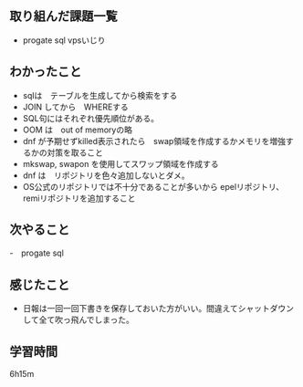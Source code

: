 ## 取り組んだ課題一覧
- progate sql
  vpsいじり
  
## わかったこと
- sqlは　テーブルを生成してから検索をする
- JOIN してから　WHEREする
- SQL句にはそれぞれ優先順位がある。
- OOM は　out of memoryの略
- dnf が予期せずkilled表示されたら　swap領域を作成するかメモリを増強するかの対策を取ること
- mkswap, swapon を使用してスワップ領域を作成する
- dnf は　リポジトリを色々追加しないとダメ。
- OS公式のリポジトリでは不十分であることが多いから epelリポジトリ、remiリポジトリを追加すること

## 次やること
-　progate sql

## 感じたこと
- 日報は一回一回下書きを保存しておいた方がいい。間違えてシャットダウンして全て吹っ飛んでしまった。

## 学習時間
6h15m 
